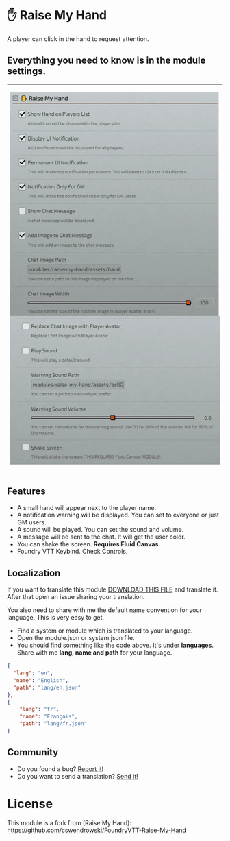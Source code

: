 # ✋ Raise My Hand
A player can click in the hand to request attention.

## Everything you need to know is in the module settings.
<table>
<thead>
  <tr>
    <th>
      <p align="center">
        <img width="900" src="assets/doc.webp">
      </p>
    </th>
  </tr>
</thead>
</table> 

## Features
- A small hand will appear next to the player name.
- A notification warning will be displayed. You can set to everyone or just GM users.
- A sound will be played. You can set the sound and volume.
- A message will be sent to the chat. It will get the user color.
- You can shake the screen. **Requires Fluid Canvas**.
- Foundry VTT Keybind. Check Controls.

## Localization
If you want to translate this module [DOWNLOAD THIS FILE](https://raw.githubusercontent.com/brunocalado/raise-my-hand-plus/main/lang/en.json) and translate it. After that open an issue sharing your translation. 

You also need to share with me the default name convention for your language. This is very easy to get. 
- Find a system or module which is translated to your language. 
- Open the module.json or system.json file.
- You should find something like the code above. It's under **languages**. Share with me **lang, name and path** for your language.
```json
{
  "lang": "en",
  "name": "English",
  "path": "lang/en.json"
},
{
    "lang": "fr",
    "name": "Français",
    "path": "lang/fr.json"
}  
```

## Community
- Do you found a bug? [Report it!](https://github.com/brunocalado/raise-my-hand-plus/issues)
- Do you want to send a translation? [Send it!](https://github.com/brunocalado/raise-my-hand-plus/issues)

# License
This module is a fork from (Raise My Hand): https://github.com/cswendrowski/FoundryVTT-Raise-My-Hand